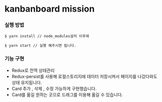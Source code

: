 # kanbanboard mission

### 실행 방법

```
$ yarn install // node_modules설치 이후에

$ yarn start // 실행 해주시면 됩니다.
```

### 기능 구현

- Redux로 전역 상태관리
- Redux-persist를 사용해 로컬스토리지에 데이터 저장시켜서 페이지를 나갔다와도 상태 유지됩니다.
- Card 추가 , 삭제 , 수정 가능하게 구현했습니다.
- Card를 옮길 원하는 곳으로 드래그를 이용해 옮길 수 있습니다.

